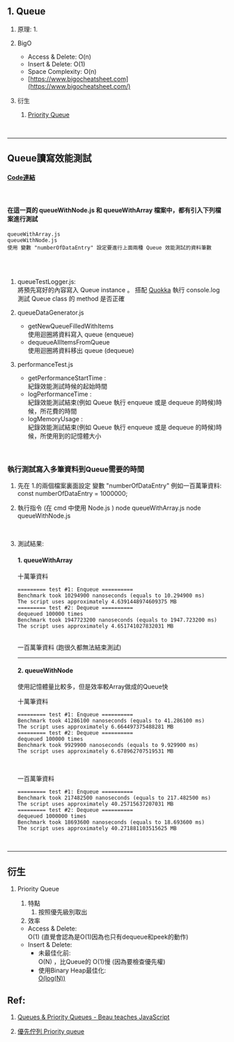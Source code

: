 
## 1. Queue
   
   1. 原理:
      1. 


   2. BigO
      - Access & Delete: O(n)
      - Insert & Delete: O(1)
      - Space Complexity: O(n)
      - [https://www.bigocheatsheet.com](https://www.bigocheatsheet.com/)

   3. 衍生
      1. [Priority Queue](https://github.com/avgsteve/DataStructure_Algorithm_Notes/blob/main/03.Queue/priorityQueue.js)

<br>

***

## Queue讀寫效能測試

   #### [Code連結](https://github.com/avgsteve/DataStructure_Algorithm_Notes/tree/main/03.Queue/toolFunction)

   <br>

   #### 在這一頁的 queueWithNode.js 和 queueWithArray 檔案中，都有引入下列檔案進行測試
    queueWithArray.js
    queueWithNode.js
    使用 變數 "numberOfDataEntry" 設定要進行上面兩種 Queue 效能測試的資料筆數   
   <br><br>


   1. queueTestLogger.js: <br>
      將預先寫好的內容寫入 Queue instance 。 搭配 [Quokka](https://marketplace.visualstudio.com/items?itemName=WallabyJs.quokka-vscode) 執行 console.log 測試 Queue class 的 method 是否正確
   

   2. queueDataGenerator.js
      - getNewQueueFilledWithItems  <br>
         使用迴圈將資料寫入 queue (enqueue)
      - dequeueAllItemsFromQueue  <br>
         使用迴圈將資料移出 queue (dequeue)

   
1. performanceTest.js
   - getPerformanceStartTime :  <br> 紀錄效能測試時候的起始時間
   - logPerformanceTime :  <br> 紀錄效能測試結束(例如 Queue 執行 enqueue 或是 dequeue 的時候)時候，所花費的時間
   - logMemoryUsage :   <br> 紀錄效能測試結束(例如 Queue 執行 enqueue 或是 dequeue 的時候)時候，所使用到的記憶體大小


<br>

### 執行測試寫入多筆資料到Queue需要的時間
   1. 先在 1.的兩個檔案裏面設定 變數 "numberOfDataEntry"
      例如一百萬筆資料:  const numberOfDataEntry = 1000000;

   2. 執行指令 (在 cmd 中使用 Node.js )
      node queueWithArray.js
      node queueWithNode.js
      
      <br>

   3. 測試結果:
   
      #### 1. queueWithArray

      十萬筆資料
      <br>
      ```
      ========= test #1: Enqueue ==========
      Benchmark took 10294900 nanoseconds (equals to 10.294900 ms)
      The script uses approximately 4.6391448974609375 MB
      ========= test #2: Dequeue ==========
      dequeued 100000 times
      Benchmark took 1947723200 nanoseconds (equals to 1947.723200 ms)
      The script uses approximately 4.651741027832031 MB
      ```
   
      <br>
      一百萬筆資料 (跑很久都無法結束測試)
      <br>


      ***

      #### 2. queueWithNode
      使用記憶體量比較多，但是效率較Array做成的Queue快

      十萬筆資料 
      <br>
      ```
      ========= test #1: Enqueue ==========
      Benchmark took 41286100 nanoseconds (equals to 41.286100 ms)
      The script uses approximately 6.664497375488281 MB
      ========= test #2: Dequeue ==========
      dequeued 100000 times
      Benchmark took 9929900 nanoseconds (equals to 9.929900 ms)
      The script uses approximately 6.678962707519531 MB
      ```

      <br>

      一百萬筆資料
      <br>
      ```
      ========= test #1: Enqueue ==========
      Benchmark took 217482500 nanoseconds (equals to 217.482500 ms)
      The script uses approximately 40.25715637207031 MB
      ========= test #2: Dequeue ==========
      dequeued 1000000 times
      Benchmark took 18693600 nanoseconds (equals to 18.693600 ms)
      The script uses approximately 40.271881103515625 MB
      ```

<br>

***

## 衍生

   1. Priority Queue      
      1. 特點
         1. 按照優先級別取出
      2. 效率
      - Access & Delete:  
          O(1) (直覺會認為是O(1)因為也只有dequeue和peek的動作)
      - Insert & Delete: 
        - 未最佳化前: <br>
          O(N) ，比Queue的 O(1)慢 (因為要檢查優先權)
        - 使用Binary Heap最佳化: <br>
          [O(log(N))](https://zh.wikipedia.org/wiki/%E5%84%AA%E5%85%88%E4%BD%87%E5%88%97)

    
      <!-- - Space Complexity: O(n) -->
      <!-- - [https://www.bigocheatsheet.com](https://www.bigocheatsheet.com/) -->


## Ref:

   1. [Queues & Priority Queues - Beau teaches JavaScript](https://www.youtube.com/watch?v=bK7I79hcm08)

   2. [優先佇列 Priority queue](https://zh.wikipedia.org/wiki/%E5%84%AA%E5%85%88%E4%BD%87%E5%88%97)